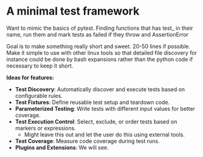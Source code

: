 

# A minimal test framework

Want to mimic the basics of pytest. Finding functions that has test_ in their name, run them and mark tests as failed if they throw and AssertionError

Goal is to make something really short and sweet. 20-50 lines if possible. Make it simple to use with other linux tools so that detailed file discovery for instance could be done by bash expansions rather than the python code if necessary to keep it short.

**Ideas for features:**

* **Test Discovery**: Automatically discover and execute tests based on configurable rules.
* **Test Fixtures**: Define reusable test setup and teardown code.
* **Parameterized Testing**: Write tests with different input values for better coverage.
* **Test Execution Control**: Select, exclude, or order tests based on markers or expressions.
  * Might leave this out and let the user do this using external tools.
* **Test Coverage**: Measure code coverage during test runs.
* **Plugins and Extensions**: We will see.